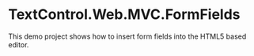 # TextControl.Web.MVC.FormFields
This demo project shows how to insert form fields into the HTML5 based editor.
